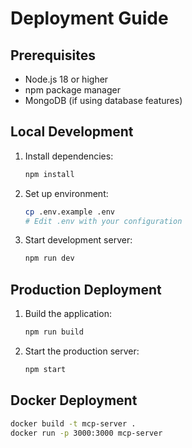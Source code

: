 # Deployment Guide

## Prerequisites

- Node.js 18 or higher
- npm package manager
- MongoDB (if using database features)

## Local Development

1. Install dependencies:
   ```bash
   npm install
   ```

2. Set up environment:
   ```bash
   cp .env.example .env
   # Edit .env with your configuration
   ```

3. Start development server:
   ```bash
   npm run dev
   ```

## Production Deployment

1. Build the application:
   ```bash
   npm run build
   ```

2. Start the production server:
   ```bash
   npm start
   ```

## Docker Deployment

```bash
docker build -t mcp-server .
docker run -p 3000:3000 mcp-server
```